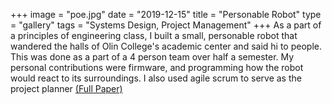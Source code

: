 +++
image = "poe.jpg"
date = "2019-12-15"
title = "Personable Robot"
type = "gallery"
tags = "Systems Design, Project Management"
+++
As a part of a principles of engineering class, I built a small, personable robot that wandered the halls of Olin College's academic center and said hi to people. This was done as a part of a 4 person team over half a semester. My personal contributions were firmware, and programming how the robot would react to its surroundings. I also used agile scrum to serve as the project planner [(Full Paper)](http://poe.olin.edu/2019/wanderer/)
